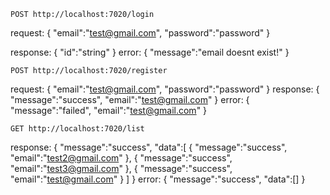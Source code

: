 
    POST http://localhost:7020/login

request:
{
    "email":"test@gmail.com",
    "password":"password"
}

response:
{
    "id":"string"
}
error:
{
    "message":"email doesnt exist!"
}

    POST http://localhost:7020/register

request:
{
    "email":"test@gmail.com",
    "password":"password"
}
response:
{
    "message":"success",
    "email":"test@gmail.com"
}
error:
{
    "message":"failed",
    "email":"test@gmail.com"
}

    GET http://localhost:7020/list

response:
{
    "message":"success",
    "data":[
        {
            "message":"success",
            "email":"test2@gmail.com"
        },
        {
            "message":"success",
            "email":"test3@gmail.com"
        },
        {
            "message":"success",
            "email":"test@gmail.com"
        }
    ]
}
error:
{
    "message":"success",
    "data":[]
}